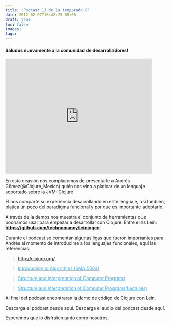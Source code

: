 ```yaml
---
title: "Podcast 13 de la temporada 0"
date: 2012-02-07T16:42:25-05:00
draft: true
toc: false
images:
tags:
---
```


<h4>Saludos nuevamente a la comunidad de desarrolladores!</h4>

<iframe src="https://player.vimeo.com/video/36328535?h=a3b8010e10" width="460" height="360" frameborder="0"></iframe>

En esta ocasión nos complacemos de presentarle a Andrés Gömez(@Clojure_Mexico) quién nos vino a platicar de un lenguaje soportado sobre la JVM: Clojure

El nos comparte su experiencia desarrollando en este lenguaje, así también, platica un poco del paradigma funcional y por que es importante adoptarlo.

A través de la demos nos muestra el conjunto de herramientas que podríamos usar para empezar a desarrollar con Clojure. Entre ellas Lein:
<b style="color:#3eb0ef;">https://github.com/technomancy/leiningen</b>

Durante el podcast se comentan algunas ligas que fueron importantes para Andrés al momento de introducirse a los lenguajes funcionales, aquí las referencias:

>http://clojure.org/

><a target="_blank" style="color:#3eb0ef;" href="https://ocw.mit.edu/courses/6-046j-introduction-to-algorithms-sma-5503-fall-2005/">Introduction to Algorithms (SMA 5503)</a>

><a target="_blank" style="color:#3eb0ef;" href="http://mitpress.mit.edu/sicp/">Structure and Interpretation of Computer Programs</a>

><a target="_blank" style="color:#3eb0ef;" href="https://ocw.mit.edu/courses/6-001-structure-and-interpretation-of-computer-programs-spring-2005/">Structure and Interpretation of Computer Programs(Lectures)</a>

Al final del podcast encontraran la demo de código de Clojure con Lein.

Descarga el podcast desde aquí. Descarga el audio del podcast desde aquí.

Esperemos que lo disfruten tanto como nosotros.
